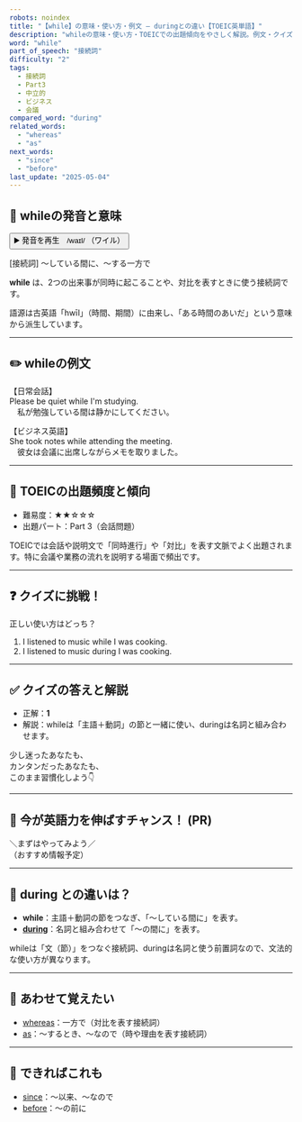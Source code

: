 ```yaml
---
robots: noindex
title: "【while】の意味・使い方・例文 ― duringとの違い【TOEIC英単語】"
description: "whileの意味・使い方・TOEICでの出題傾向をやさしく解説。例文・クイズ付きでduringとの違いもわかりやすく学べます。"
word: "while"
part_of_speech: "接続詞"
difficulty: "2"
tags:
  - 接続詞
  - Part3
  - 中立的
  - ビジネス
  - 会議
compared_word: "during"
related_words:
  - "whereas"
  - "as"
next_words:
  - "since"
  - "before"
last_update: "2025-05-04"
---
```


## 🔰 whileの発音と意味

<button class="play-audio" onclick="playTTS('while')">
  <span class="play-audio-main">
    ▶️ 発音を再生　/waɪl/
  </span>
  <span class="play-audio-sub">
    （ワイル）
  </span>
</button>

[接続詞] ～している間に、～する一方で

**while** は、2つの出来事が同時に起こることや、対比を表すときに使う接続詞です。

語源は古英語「hwīl」（時間、期間）に由来し、「ある時間のあいだ」という意味から派生しています。

---

## ✏️ whileの例文

【日常会話】  
Please be quiet while I'm studying.  
　私が勉強している間は静かにしてください。

【ビジネス英語】  
She took notes while attending the meeting.  
　彼女は会議に出席しながらメモを取りました。

---

## 🎯 TOEICの出題頻度と傾向

- 難易度：★★☆☆☆
- 出題パート：Part 3（会話問題）

TOEICでは会話や説明文で「同時進行」や「対比」を表す文脈でよく出題されます。特に会議や業務の流れを説明する場面で頻出です。

---

## ❓ クイズに挑戦！

正しい使い方はどっち？

1. I listened to music while I was cooking.  
2. I listened to music during I was cooking.

---

## ✅ クイズの答えと解説

- 正解：**1**
- 解説：whileは「主語＋動詞」の節と一緒に使い、duringは名詞と組み合わせます。

少し迷ったあなたも、  
カンタンだったあなたも、  
このまま習慣化しよう👇️

---

## 🚀 今が英語力を伸ばすチャンス！ (PR)

<div class="info-center">
＼まずはやってみよう／<br>  
（おすすめ情報予定）
</div>

---

## 🤔  during との違いは？

- **while**：主語＋動詞の節をつなぎ、「～している間に」を表す。
- **[during](/word/during)**：名詞と組み合わせて「～の間に」を表す。

whileは「文（節）」をつなぐ接続詞、duringは名詞と使う前置詞なので、文法的な使い方が異なります。

---

## 🧩 あわせて覚えたい

- [whereas](/word/whereas)：一方で（対比を表す接続詞）
- [as](/word/as)：～するとき、～なので（時や理由を表す接続詞）

---

## 📖 できればこれも

- [since](/word/since)：～以来、～なので
- [before](/word/before)：～の前に

<!-- cvid: aid29_bid08 -->
